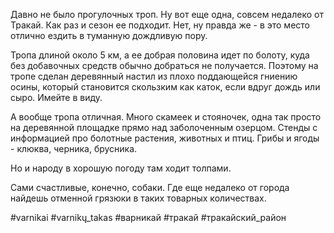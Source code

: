 Давно не было прогулочных троп. Ну вот еще одна, совсем недалеко от Тракай. Как раз и сезон ее подходит. Нет, ну правда же - в это место отлично ездить в туманную дождливую пору. 

Тропа длиной около 5 км, а ее добрая половина идет по болоту, куда без добавочных средств обычно добраться не получается. Поэтому на тропе сделан деревянный настил из плохо поддающейся гниению осины, который становится скользким как каток, если вдруг дождь или сыро. Имейте в виду.

А вообще тропа отличная. Много скамеек и стояночек, одна так просто на деревянной площадке прямо над заболоченным озерцом. Стенды с информацией про болотные растения, животных и птиц. Грибы и ягоды - клюква, черника, брусника.

Но и народу в хорошую погоду там ходит толпами.

Сами счастливые, конечно, собаки. Где еще недалеко от города найдешь отменной грязюки в таких товарных количествах.

#varnikai #varnikų_takas #варникай #тракай #тракайский_район


